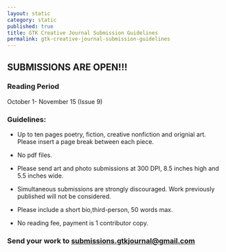 ```yaml
---
layout: static
category: static
published: true
title: GTK Creative Journal Submission Guidelines
permalink: gtk-creative-journal-submission-guidelines
---
```





## SUBMISSIONS ARE OPEN!!!

### Reading Period

October 1- November 15 (Issue 9)

### Guidelines:

* Up to ten pages poetry, fiction, creative nonfiction and orignial art. Please insert a page break between each piece. 

* No pdf files.

* Please send art and photo submissions at 300 DPI, 8.5 inches high and 5.5 inches wide.

* Simultaneous submissions are strongly discouraged. Work previously published will not be considered.

* Please include a short bio,third-person, 50 words max.

* No reading fee, payment is 1 contributor copy.

### Send your work to submissions.gtkjournal@gmail.com
